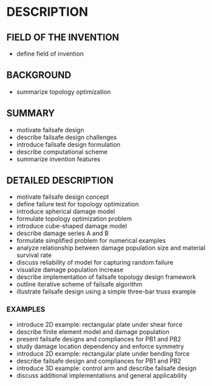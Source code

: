 # DESCRIPTION

## FIELD OF THE INVENTION

- define field of invention

## BACKGROUND

- summarize topology optimization

## SUMMARY

- motivate failsafe design
- describe failsafe design challenges
- introduce failsafe design formulation
- describe computational scheme
- summarize invention features

## DETAILED DESCRIPTION

- motivate failsafe design concept
- define failure test for topology optimization
- introduce spherical damage model
- formulate topology optimization problem
- introduce cube-shaped damage model
- describe damage series A and B
- formulate simplified problem for numerical examples
- analyze relationship between damage population size and material survival rate
- discuss reliability of model for capturing random failure
- visualize damage population increase
- describe implementation of failsafe topology design framework
- outline iterative scheme of failsafe algorithm
- illustrate failsafe design using a simple three-bar truss example

### EXAMPLES

- introduce 2D example: rectangular plate under shear force
- describe finite element model and damage population
- present failsafe designs and compliances for PB1 and PB2
- study damage location dependency and enforce symmetry
- introduce 2D example: rectangular plate under bending force
- describe failsafe design and compliances for PB1 and PB2
- introduce 3D example: control arm and describe failsafe design
- discuss additional implementations and general applicability


